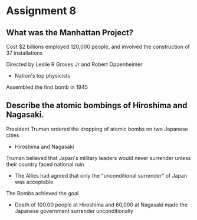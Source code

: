# Assignment 8

## What was the Manhattan Project?

Cost $2 billions employed 120,000 people, and involved the construction of 37 installations

Directed by Leslie R Groves Jr and Robert Oppenheimer
- Nation's top physicists

Assembled the first bomb in 1945

## Describe the atomic bombings of Hiroshima and Nagasaki.

President Truman ordered the dropping of atomic bombs on two Japanese cities
- Hiroshima and Nagasaki

Truman believed that Japan's military leaders would never surrender unless
their country faced national ruin
- The Allies had agreed that only the "unconditional surrender" of Japan was
  acceptable

The Bombs achieved the goal
- Death of 100.00 people at Hiroshima and 60,000 at Nagasaki made the Japanese
  government surrender unconditionally

